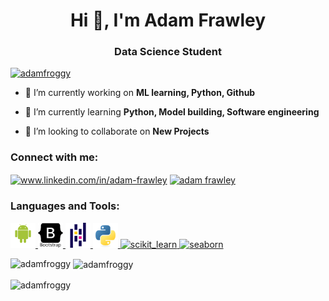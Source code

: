 <h1 align="center">Hi 👋, I'm Adam Frawley</h1>
<h3 align="center">Data Science Student</h3>

<p align="left"> <a href="https://github.com/ryo-ma/github-profile-trophy"><img src="https://github-profile-trophy.vercel.app/?username=adamfroggy" alt="adamfroggy" /></a> </p>

- 🔭 I’m currently working on **ML learning, Python, Github**

- 🌱 I’m currently learning **Python, Model building, Software engineering**

- 👯 I’m looking to collaborate on **New Projects**

<h3 align="left">Connect with me:</h3>
<p align="left">
<a href="https://linkedin.com/in/www.linkedin.com/in/adam-frawley" target="blank"><img align="center" src="https://raw.githubusercontent.com/rahuldkjain/github-profile-readme-generator/master/src/images/icons/Social/linked-in-alt.svg" alt="www.linkedin.com/in/adam-frawley" height="30" width="40" /></a>
<a href="https://kaggle.com/adam frawley" target="blank"><img align="center" src="https://raw.githubusercontent.com/rahuldkjain/github-profile-readme-generator/master/src/images/icons/Social/kaggle.svg" alt="adam frawley" height="30" width="40" /></a>
</p>

<h3 align="left">Languages and Tools:</h3>
<p align="left"> <a href="https://developer.android.com" target="_blank" rel="noreferrer"> <img src="https://raw.githubusercontent.com/devicons/devicon/master/icons/android/android-original-wordmark.svg" alt="android" width="40" height="40"/> </a> <a href="https://getbootstrap.com" target="_blank" rel="noreferrer"> <img src="https://raw.githubusercontent.com/devicons/devicon/master/icons/bootstrap/bootstrap-plain-wordmark.svg" alt="bootstrap" width="40" height="40"/> </a> <a href="https://pandas.pydata.org/" target="_blank" rel="noreferrer"> <img src="https://raw.githubusercontent.com/devicons/devicon/2ae2a900d2f041da66e950e4d48052658d850630/icons/pandas/pandas-original.svg" alt="pandas" width="40" height="40"/> </a> <a href="https://www.python.org" target="_blank" rel="noreferrer"> <img src="https://raw.githubusercontent.com/devicons/devicon/master/icons/python/python-original.svg" alt="python" width="40" height="40"/> </a> <a href="https://scikit-learn.org/" target="_blank" rel="noreferrer"> <img src="https://upload.wikimedia.org/wikipedia/commons/0/05/Scikit_learn_logo_small.svg" alt="scikit_learn" width="40" height="40"/> </a> <a href="https://seaborn.pydata.org/" target="_blank" rel="noreferrer"> <img src="https://seaborn.pydata.org/_images/logo-mark-lightbg.svg" alt="seaborn" width="40" height="40"/> </a> </p>

<p><img align="left" src="https://github-readme-stats.vercel.app/api/top-langs?username=adamfroggy&show_icons=true&locale=en&layout=compact" alt="adamfroggy" /></p>

<p>&nbsp;<img align="center" src="https://github-readme-stats.vercel.app/api?username=adamfroggy&show_icons=true&locale=en" alt="adamfroggy" /></p>

<p><img align="center" src="https://github-readme-streak-stats.herokuapp.com/?user=adamfroggy&" alt="adamfroggy" /></p>
